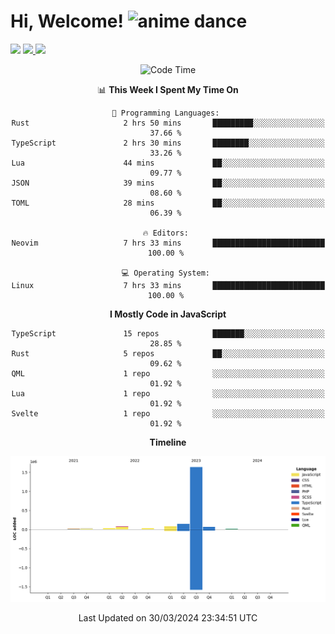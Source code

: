 <div align="center">
  <h1 align="left">
    Hi, Welcome! <img src="https://media.tenor.com/sbvSVkB_hq8AAAAi/anime-dens.gif" alt="anime dance" height="40" />
  </h1>
  <div align="left">
    <div>
      <img src="https://img.shields.io/github/followers/kraken-afk.svg?style=social&label=Follow&maxAge=2592000" />
      <a href="https://twitter.com/trshppl">
        <img src="https://img.shields.io/badge/-Twitter-00acee?style=flat-square&logo=Twitter&logoColor=white" />
      </a>
      <a href="https://www.linkedin.com/in/noveanrer">
        <img src="https://img.shields.io/badge/LinkedIn-0077B5?style=flat-square&logo=linkedin&logoColor=white" />
      </a>
    </div>
  </div>

  <!--START_SECTION:waka-->
![Code Time](http://img.shields.io/badge/Code%20Time-123%20hrs%2010%20mins-blue)

📊 **This Week I Spent My Time On** 

```text
💬 Programming Languages: 
Rust                     2 hrs 50 mins       █████████░░░░░░░░░░░░░░░░   37.66 % 
TypeScript               2 hrs 30 mins       ████████░░░░░░░░░░░░░░░░░   33.26 % 
Lua                      44 mins             ██░░░░░░░░░░░░░░░░░░░░░░░   09.77 % 
JSON                     39 mins             ██░░░░░░░░░░░░░░░░░░░░░░░   08.60 % 
TOML                     28 mins             ██░░░░░░░░░░░░░░░░░░░░░░░   06.39 % 

🔥 Editors: 
Neovim                   7 hrs 33 mins       █████████████████████████   100.00 % 

💻 Operating System: 
Linux                    7 hrs 33 mins       █████████████████████████   100.00 % 
```

**I Mostly Code in JavaScript** 

```text
TypeScript               15 repos            ███████░░░░░░░░░░░░░░░░░░   28.85 % 
Rust                     5 repos             ██░░░░░░░░░░░░░░░░░░░░░░░   09.62 % 
QML                      1 repo              ░░░░░░░░░░░░░░░░░░░░░░░░░   01.92 % 
Lua                      1 repo              ░░░░░░░░░░░░░░░░░░░░░░░░░   01.92 % 
Svelte                   1 repo              ░░░░░░░░░░░░░░░░░░░░░░░░░   01.92 % 
```



**Timeline**

![Lines of Code chart](https://raw.githubusercontent.com/kraken-afk/kraken-afk/main/assets/bar_graph.png)


 Last Updated on 30/03/2024 23:34:51 UTC
<!--END_SECTION:waka-->
</div>
<br />